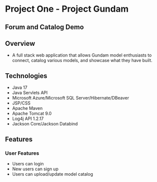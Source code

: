 ﻿# Project One - Project Gundam
## Forum and Catalog Demo
## Overview
- A full stack web application that allows Gundam model enthusiasts to connect, catalog various models, and showcase what they have built. 
## Technologies
- Java 17
- Java Servlets API
- Microsoft Azure/Microsoft SQL Server/Hibernate/DBeaver
- JSP/CSS
- Apache Maven
- Apache Tomcat 9.0
- Log4j API 1.2.17
- Jackson Core/Jackson Databind
## Features
### User Features
- Users can login
- New users can sign up
- Users can upload/update model catalog
